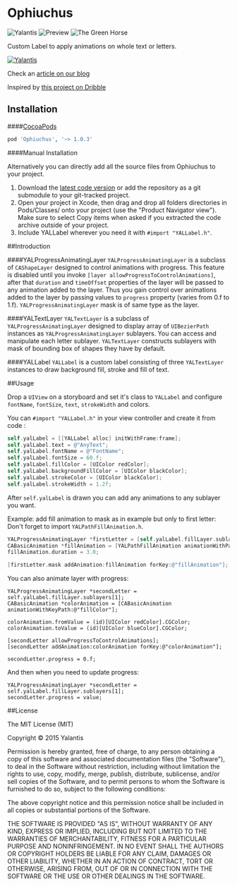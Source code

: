 # Ophiuchus

![Yalantis](https://raw.githubusercontent.com/Yalantis/Ophiuchus/master/Example/Ophiuchus/Resources/yalantistwodirections.gif)
![Preview](https://raw.githubusercontent.com/Yalantis/Ophiuchus/master/Example/Ophiuchus/Resources/animation.gif)
![The Green Horse](https://raw.githubusercontent.com/Yalantis/Ophiuchus/master/Example/Ophiuchus/Resources/thegreenhorse.gif)

Custom Label to apply animations on whole text or letters.

[![Yalantis](https://raw.githubusercontent.com/Yalantis/Ophiuchus/master/yalantis.png)](https://yalantis.com/?utm_source=github)

Check an [article on our blog](https://yalantis.com/blog/animated-preloader-ios/?utm_source=github)

Inspired by [this project on Dribble](https://dribbble.com/shots/1938357-Preloader-For-Yalantis?list=users&offset=3)

## Installation

####[CocoaPods](http://cocoapods.org)
```ruby
pod 'Ophiuchus', '~> 1.0.3'
```

####Manual Installation

Alternatively you can directly add all the source files from Ophiuchus to your project.

1. Download the [latest code version](https://github.com/Yalantis/Ophiuchus/archive/master.zip) or add the repository as a git submodule to your git-tracked project. 
2. Open your project in Xcode, then drag and drop all folders directories in Pods/Classes/ onto your project (use the "Product Navigator view"). Make sure to select Copy items when asked if you extracted the code archive outside of your project. 
3. Include YALLabel wherever you need it with `#import "YALLabel.h"`.

##Introduction

####YALProgressAnimatingLayer
`YALProgressAnimatingLayer` is a subclass of `CAShapeLayer` designed to control animations with progress. This feature is disabled until you invoke `[layer allowProgressToControlAnimations]`, after that `duration` and `timeOffset` properties of the layer will be passed to any animation added to the layer. Thus you gain control over animations added to the layer by passing values to `progress` property (varies from 0.f to 1.f). `YALProgressAnimatingLayer` mask is of same type as the layer.

####YALTextLayer
`YALTextLayer` is a subclass of `YALProgressAnimatingLayer` designed to display array of `UIBezierPath` instances as `YALProgressAnimatingLayer` sublayers. You can access and manipulate each letter sublayer. `YALTextLayer` constructs sublayers with mask of bounding box of shapes they have by default.

####YALLabel
`YALLabel` is a custom label consisting of three `YALTextLayer` instances to draw background fill, stroke and fill of text.

##Usage

Drop a `UIView` on a storyboard and set it's class to `YALLabel` and configure `fontName`, `fontSize`, `text`, `strokeWidth` and colors.

You can `#import "YALLabel.h"` in your view controller and create it from code :
```objective-c
self.yalLabel = [[YALLabel alloc] initWithFrame:frame];
self.yalLabel.text = @"AnyText";
self.yalLabel.fontName = @"FontName";
self.yalLabel.fontSize = 60.f;
self.yalLabel.fillColor = [UIColor redColor];
self.yalLabel.backgroundFillColor = [UIColor blackColor];
self.yalLabel.strokeColor = [UIColor blackColor];
self.yalLabel.strokeWidth = 1.2f;

```

After `self.yalLabel` is drawn you can add any animations to any sublayer you want.

Example: add fill animation to mask as in example but only to first letter:
Don't forget to import `YALPathFillAnimation.h`.
```objective-c
YALProgressAnimatingLayer *firstLetter = [self.yalLabel.fillLayer.sublayers firstObject];
CABasicAnimation *fillAnimation = [YALPathFillAnimation animationWithPath:fillLayer.mask.path andDirectionAngle:0];
fillAnimation.duration = 3.0;

[firstLetter.mask addAnimation:fillAnimation forKey:@"fillAnimation"];

```

You can also animate layer with progress:
```
YALProgressAnimatingLayer *secondLetter = self.yalLabel.fillLayer.sublayers[1];
CABasicAnimation *colorAnimation = [CABasicAnimation animationWithKeyPath:@"fillColor"];

colorAnimation.fromValue = (id)[UIColor redColor].CGColor;
colorAnimation.toValue = (id)[UIColor blueColor].CGColor;

[secondLetter allowProgressToControlAnimations];
[secondLetter addAnimation:colorAnimation forKey:@"colorAnimation"];

secondLetter.progress = 0.f;
```

And then when you need to update progress:
```
YALProgressAnimatingLayer *secondLetter = self.yalLabel.fillLayer.sublayers[1];
secondLetter.progress = value;
```

##License

The MIT License (MIT)

Copyright © 2015 Yalantis

Permission is hereby granted, free of charge, to any person obtaining a copy
of this software and associated documentation files (the "Software"), to deal
in the Software without restriction, including without limitation the rights
to use, copy, modify, merge, publish, distribute, sublicense, and/or sell
copies of the Software, and to permit persons to whom the Software is
furnished to do so, subject to the following conditions:

The above copyright notice and this permission notice shall be included in
all copies or substantial portions of the Software.

THE SOFTWARE IS PROVIDED "AS IS", WITHOUT WARRANTY OF ANY KIND, EXPRESS OR
IMPLIED, INCLUDING BUT NOT LIMITED TO THE WARRANTIES OF MERCHANTABILITY,
FITNESS FOR A PARTICULAR PURPOSE AND NONINFRINGEMENT. IN NO EVENT SHALL THE
AUTHORS OR COPYRIGHT HOLDERS BE LIABLE FOR ANY CLAIM, DAMAGES OR OTHER
LIABILITY, WHETHER IN AN ACTION OF CONTRACT, TORT OR OTHERWISE, ARISING FROM,
OUT OF OR IN CONNECTION WITH THE SOFTWARE OR THE USE OR OTHER DEALINGS IN
THE SOFTWARE.

